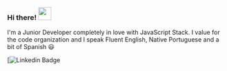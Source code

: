 ### Hi there! <img src="https://raw.githubusercontent.com/MartinHeinz/MartinHeinz/master/wave.gif" width="30px">

<!--
**ofernandopro/ofernandopro** is a ✨ _special_ ✨ repository because its `README.md` (this file) appears on your GitHub profile.

Here are some ideas to get you started:

- 🔭 I’m currently working on ...
- 🌱 I’m currently learning ...
- 👯 I’m looking to collaborate on ...
- 🤔 I’m looking for help with ...
- 💬 Ask me about ...
- 📫 How to reach me: ...
- 😄 Pronouns: ...
- ⚡ Fun fact: ...
-->

I'm a Junior Developer completely in love with JavaScript Stack. I value for the code organization and I speak Fluent English, Native Portuguese and a bit of Spanish 😃

[![Linkedin Badge](https://img.shields.io/badge/-fernando-moreira-0307a7198-blue?style=flat-square&logo=Linkedin&logoColor=white&link=https://www.linkedin.com/in/fernando-moreira-0307a7198/)
